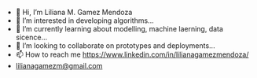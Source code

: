 - 👋 Hi, I’m Liliana M. Gamez Mendoza 
- 👀 I’m interested in developing algorithms...
- 🌱 I’m currently learning about modelling, machine laerning, data sicence...
- 💞️ I’m looking to collaborate on prototypes and deployments...
- 📫 How to reach me https://www.linkedin.com/in/lilianagamezmendoza/ 
- lilianagamezm@gmail.com

<!---
lilianagamezm/lilianagamezm is a ✨ special ✨ repository because its `README.md` (this file) appears on your GitHub profile.
You can click the Preview link to take a look at your changes.
--->
